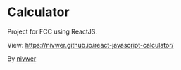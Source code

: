 # Calculator

Project for FCC using ReactJS.

View: <a href="https://nivwer.github.io/react-javascript-calculator/">https://nivwer.github.io/react-javascript-calculator/</a> 

By <a href="https://github.com/nivwer">nivwer</a>
